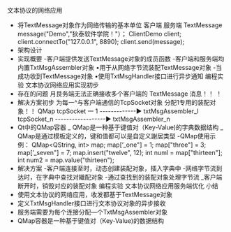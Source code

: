文本协议的网络应用
- 将TextMessage对象作为网络传输的基本单位
客户端 服务端
TextMessage message("Demo","狄泰软件学院！"）；
ClientDemo client;
client.connectTo("127.0.0.1", 8890);
client.send(message);
- 架构设计
- 实现概要
-客户端提供发送TextMessage对象的成员函数
-客户端和服务端均内置TxtMsgAssembler对象
•用于从网络字节流装配TextMessage对象
-当成功收到TextMessage对象
•使用TxtMsgHandler接口进行异步通知
编程实验 文本协议网络应用实现初步
- 存在的问题
月艮务端无法正确接收多个客户端的
TextMessage 消息！！ ！
- 解决方案初步
为每一^与客户端通信的TcpSocket对象
分配1专用的装配对象！！
QMap
tcpSocket 一 1 -------------► txtMsgAssembler_l
tcpSocket_n ------------------► txtMsgAssembler_n
-  Qt中的QMap容器
_ QMap是一种基于键值对（Key-Value)的字典数据结构
_ QMap是通过模板定义的，键和值都可以是自定义謝居类型
-QMap使用示例：
QMap<QString, int> map;
map[’_one"] = 1;
map["three"] = 3;
map[’_seven"] = 7;
map.insert("twelve", 12);
int numl = map["thirteen"];
int num2 = map.value("thirteen");
- 解决方案
-客户端连接至时，动态创建装配对象，插入字典中
-网络字节流到达时，在字典中查找对織配对象
-通过查找到的装配对象处理字节流
_客户端断开时，销毁对应的装配对象
编程实验 文本协议网络应用服务端优化
小结
- 使用文本协议的网络应用，收发都基于TextMessage对象
- 定义TxtMsgHandler接口进行文本协议对象的异步接收
- 服务端需要为每个连接分配—个TxtMsgAssembler对象
-  QMap容器是一种基于键值对（Key-Value)的数据结构